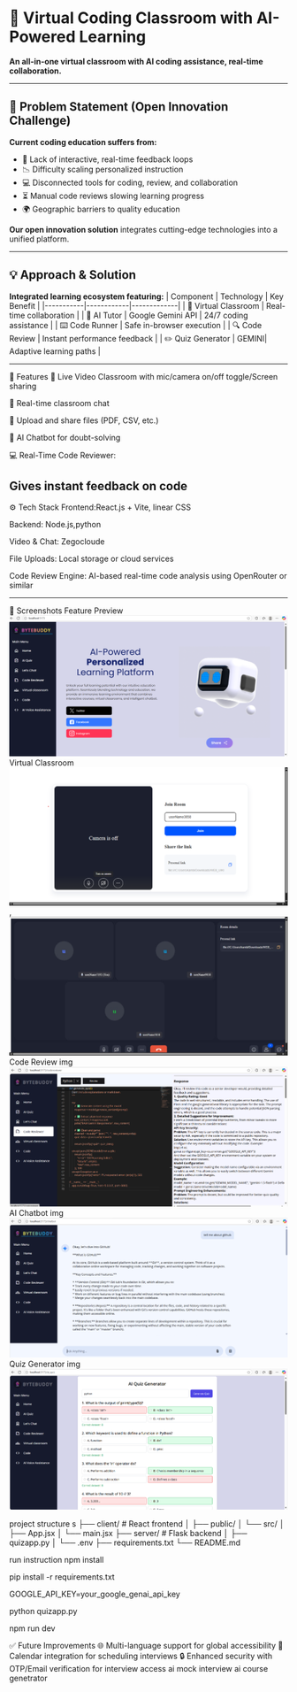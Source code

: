 # 🚀 Virtual Coding Classroom with AI-Powered Learning

**An all-in-one virtual classroom with AI coding assistance, real-time collaboration.**

---

## 🎯 Problem Statement (Open Innovation Challenge)
**Current coding education suffers from:**
- 🚧 Lack of interactive, real-time feedback loops
- 📉 Difficulty scaling personalized instruction
- 💻 Disconnected tools for coding, review, and collaboration
- ⏳ Manual code reviews slowing learning progress
- 🌍 Geographic barriers to quality education

**Our open innovation solution** integrates cutting-edge technologies into a unified platform.

---

## 💡 Approach & Solution
**Integrated learning ecosystem featuring:**
| Component | Technology | Key Benefit |
|-----------|------------|-------------|
| 🏫 Virtual Classroom | Real-time collaboration |
| 🤖 AI Tutor | Google Gemini API | 24/7 coding assistance |
| ⌨️ Code Runner | Safe in-browser execution |
| 🔍 Code Review | Instant performance feedback |
| ✏️ Quiz Generator | GEMINI| Adaptive learning paths |

---

🧩 Features
🎥 Live Video Classroom with mic/camera on/off toggle/Screen sharing 

💬 Real-time classroom chat

📁 Upload and share files (PDF, CSV, etc.)

🤖 AI Chatbot for doubt-solving

💻 Real-Time Code Reviewer:

Gives instant feedback on code
---

⚙️ Tech Stack
Frontend:React.js + Vite, linear CSS

Backend: Node.js,python

Video & Chat: Zegocloude

File Uploads: Local storage or cloud services


Code Review Engine: AI-based real-time code analysis using OpenRouter or similar

---

📸 Screenshots
Feature	Preview  ![image alt](https://github.com/Sidhhhh/AI_hackvortax/blob/main/Screenshot%202025-05-29%20114649.png?raw=true)
Virtual Classroom	![image alt](https://github.com/Sidhhhh/AI_hackvortax/blob/main/virtual%20classroom.png?raw=true) , ![image alt](https://github.com/Sidhhhh/AI_hackvortax/blob/main/vc1.jpg?raw=true) 
Code Review	img ![image alt](https://github.com/Sidhhhh/AI_hackvortax/blob/main/Screenshot%202025-05-29%20115233.png?raw=true)
AI Chatbot	img  ![image alt](https://github.com/Sidhhhh/AI_hackvortax/blob/main/Screenshot%202025-05-29%20115047.png?raw=true)
Quiz Generator	img ![img alt](https://github.com/Sidhhhh/AI_hackvortax/blob/main/Screenshot%202025-05-29%20114903.png?raw=true)

project structure s
├── client/ # React frontend
│ ├── public/
│ └── src/
│ ├── App.jsx
│ └── main.jsx
├── server/ # Flask backend
│ ├── quizapp.py
│ └── .env
├── requirements.txt
└── README.md

run instruction
 npm install

pip install -r requirements.txt

GOOGLE_API_KEY=your_google_genai_api_key

python quizapp.py

npm run dev


✅ Future Improvements
🌐 Multi-language support for global accessibility
📅 Calendar integration for scheduling interviews
🔒 Enhanced security with OTP/Email verification for interview access
ai mock interview
ai course genetrator 
